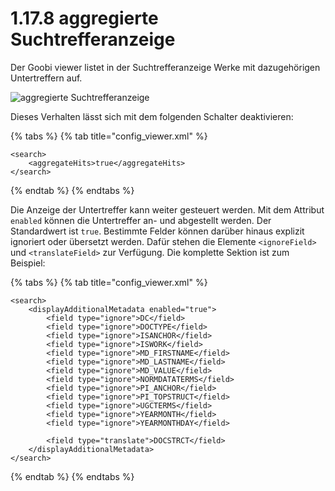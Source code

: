 # 1.17.8 aggregierte Suchtrefferanzeige

Der Goobi viewer listet in der Suchtrefferanzeige Werke mit dazugehörigen Untertreffern auf.

![aggregierte Suchtrefferanzeige](../../../.gitbook/assets/conf\_1.17.8.png)

Dieses Verhalten lässt sich mit dem folgenden Schalter deaktivieren:

{% tabs %}
{% tab title="config_viewer.xml" %}
```markup
<search>
    <aggregateHits>true</aggregateHits>
</search>
```
{% endtab %}
{% endtabs %}

Die Anzeige der Untertreffer kann weiter gesteuert werden. Mit dem Attribut `enabled` können die Untertreffer an- und abgestellt werden. Der Standardwert ist `true`. Bestimmte Felder können darüber hinaus explizit ignoriert oder übersetzt werden. Dafür stehen die Elemente `<ignoreField>` und `<translateField>` zur Verfügung. Die komplette Sektion ist zum Beispiel:

{% tabs %}
{% tab title="config_viewer.xml" %}
```markup
<search>
    <displayAdditionalMetadata enabled="true">
        <field type="ignore">DC</field>
        <field type="ignore">DOCTYPE</field>
        <field type="ignore">ISANCHOR</field>
        <field type="ignore">ISWORK</field>
        <field type="ignore">MD_FIRSTNAME</field>
        <field type="ignore">MD_LASTNAME</field>
        <field type="ignore">MD_VALUE</field>
        <field type="ignore">NORMDATATERMS</field>
        <field type="ignore">PI_ANCHOR</field>
        <field type="ignore">PI_TOPSTRUCT</field>
        <field type="ignore">UGCTERMS</field>
        <field type="ignore">YEARMONTH</field>
        <field type="ignore">YEARMONTHDAY</field>

        <field type="translate">DOCSTRCT</field>
    </displayAdditionalMetadata>
</search>
```
{% endtab %}
{% endtabs %}
